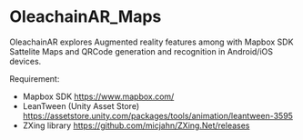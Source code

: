 # OleachainAR_Maps

 OleachainAR explores Augmented reality features among with Mapbox SDK Sattelite Maps and QRCode generation and recognition in Android/iOS devices.   

Requirement: 
- Mapbox SDK https://www.mapbox.com/
- LeanTween (Unity Asset Store) https://assetstore.unity.com/packages/tools/animation/leantween-3595
- ZXing library https://github.com/micjahn/ZXing.Net/releases
